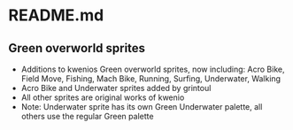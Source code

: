 # README.md

## Green overworld sprites
- Additions to kwenios Green overworld sprites, now including: Acro Bike, Field Move, Fishing, Mach Bike, Running, Surfing, Underwater, Walking
- Acro Bike and Underwater sprites added by grintoul
- All other sprites are original works of kwenio
- Note: Underwater sprite has its own Green Underwater palette, all others use the regular Green palette

